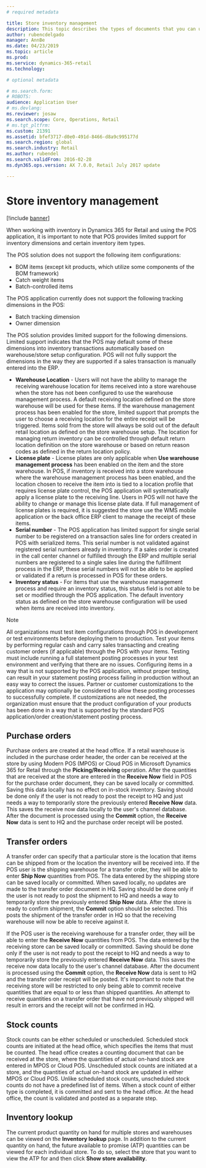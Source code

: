 ```yaml
---
# required metadata

title: Store inventory management
description: This topic describes the types of documents that you can use to manage inventory.
author: rubencdelgado
manager: AnnBe
ms.date: 04/23/2019
ms.topic: article
ms.prod: 
ms.service: dynamics-365-retail
ms.technology: 

# optional metadata

# ms.search.form: 
# ROBOTS: 
audience: Application User
# ms.devlang: 
ms.reviewer: josaw
ms.search.scope: Core, Operations, Retail
# ms.tgt_pltfrm: 
ms.custom: 21391
ms.assetid: bfef3717-d0e0-491d-8466-d8a9c995177d
ms.search.region: global
ms.search.industry: Retail
ms.author: rubendel
ms.search.validFrom: 2016-02-28
ms.dyn365.ops.version: AX 7.0.0, Retail July 2017 update

---
```


# Store inventory management

[!include [banner](includes/banner.md)]

When working with inventory in Dynamics 365 for Retail and using the POS application, it is important to note that POS provides limited support for inventory dimensions and certain inventory item types.  

The POS solution does not support the following item configurations:
- BOM items (except kit products, which utilize some components of the BOM framework)
- Catch weight items
- Batch-controlled items

The POS application currently does not support the following tracking dimensions in the POS:
- Batch tracking dimension
- Owner dimension

The POS solution provides limited support for the following dimensions. Limited support indicates that the POS may default some of these dimensions into inventory transactions automatically based on warehouse/store setup configuration. POS will not fully support the dimensions in the way they are supported if a sales transaction is manually entered into the ERP. 

- **Warehouse Location** - Users will not have the ability to manage the receiving warehouse location for items received into a store warehouse when the store has not been configured to use the warehouse management process.  A default receiving location defined on the store warehouse will be used for these items.  If the warehouse management process has been enabled for the store, limited support that prompts the user to choose a receiving location for the entire receipt will be triggered.  Items sold from the store will always be sold out of the default retail location as defined on the store warehouse setup.   The location for managing return inventory can be controlled through default return location definition on the store warehouse or based on return reason codes as defined in the return location policy.
- **License plate** - License plates are only applicable when **Use warehouse management process** has been enabled on the item and the store warehouse.  In POS, if inventory is received into a store warehouse where the warehouse management process has been enabled, and the location chosen to receive the item into is tied to a location profile that requires license plate control, the POS application will systematically apply a license plate to the receiving line.  Users in POS will not have the ability to change or manage this license plate data.   If full management of license plates is required, it is suggested the store use the WMS mobile application or the back office ERP client to manage the receipt of these items.
- **Serial number** - The POS application has limited support for single serial number to be registered on a transaction sales line for orders created in POS with serialized items.  This serial number is not validated against registered serial numbers already in inventory.  If a sales order is created in the call center channel or fulfilled through the ERP and multiple serial numbers are registered to a single sales line during the fulfillment process in the ERP, these serial numbers will not be able to be applied or validated if a return is processed in POS for these orders.
- **Inventory status** - For items that use the warehouse management process and require an inventory status, this status field is not able to be set or modified through the POS application.  The default inventory status as defined on the store warehouse configuration will be used when items are received into inventory.  

> [!NOTE]
> All organizations must test item configurations through POS in development or test environments before deploying them to production. Test your items by performing regular cash and carry sales transacting and creating customer orders (if applicable) through the POS with your items. Testing must include running a full statement posting processes in your test environment and verifying that there are no issues.
> Configuring items in a way that is not supported by the POS application, without proper testing, can result in your statement posting process failing in production without an easy way to correct the issues. Partner or customer customizations to the application may optionally be considered to allow these posting processes to successfully complete. If customizations are not needed, the organization must ensure that the product configuration of your products has been done in a way that is supported by the standard POS application/order creation/statement posting process.

## Purchase orders

Purchase orders are created at the head office. If a retail warehouse is included in the purchase order header, the order can be received at the store by using Modern POS (MPOS) or Cloud POS in Microsoft Dynamics 365 for Retail through the **Picking/Receiving** operation. After the quantities that are received at the store are entered in the **Receive Now** field in POS for the purchase order document, they can be saved locally or committed. Saving this data locally has no effect on in-stock inventory. Saving should be done only if the user is not ready to post the receipt to HQ and just needs a way to temporarily store the previously entered **Receive Now** data.  This saves the receive now data locally to the user's channel database. After the document is processed using the **Commit** option, the **Receive Now** data is sent to HQ and the purchase order receipt will be posted. 

## Transfer orders

A transfer order can specify that a particular store is the location that items can be shipped from or the location the inventory will be received into. If the POS user is the shipping warehouse for a transfer order, they will be able to enter **Ship Now** quantities from POS.  The data entered by the shipping store can be saved locally or committed.  When saved locally, no updates are made to the transfer order document in HQ. Saving should be done only if the user is not ready to post the shipment to HQ and needs a way to temporarily store the previously entered **Ship Now** data. After the store is ready to confirm shipment, the **Commit** option should be selected. This posts the shipment of the transfer order in HQ so that the receiving warehouse will now be able to receive against it. 

If the POS user is the receiving warehouse for a transfer order, they will be able to enter the **Receive Now** quantities from POS.  The data entered by the receiving store can be saved locally or committed. Saving should be done only if the user is not ready to post the receipt to HQ and needs a way to temporarily store the previously entered **Receive Now** data. This saves the receive now data locally to the user's channel database. After the document is processed using the **Commit** option, the **Receive Now** data is sent to HQ and the transfer order receipt will be posted. It's important to note that the receiving store will be restricted to only being able to commit receive quantities that are equal to or less than shipped quantities. An attempt to receive quantities on a transfer order that have not previously shipped will result in errors and the receipt will not be confirmed in HQ.

## Stock counts

Stock counts can be either scheduled or unscheduled. Scheduled stock counts are initiated at the head office, which specifies the items that must be counted. The head office creates a counting document that can be received at the store, where the quantities of actual on-hand stock are entered in MPOS or Cloud POS. Unscheduled stock counts are initiated at a store, and the quantities of actual on-hand stock are updated in either MPOS or Cloud POS. Unlike scheduled stock counts, unscheduled stock counts do not have a predefined list of items. When a stock count of either type is completed, it is committed and sent to the head office. At the head office, the count is validated and posted as a separate step.

## Inventory lookup

The current product quantity on hand for multiple stores and warehouses can be viewed on the **Inventory lookup** page. In addition to the current quantity on hand, the future available to promise (ATP) quantities can be viewed for each individual store. To do so, select the store that you want to view the ATP for and then click **Show store availability**.
